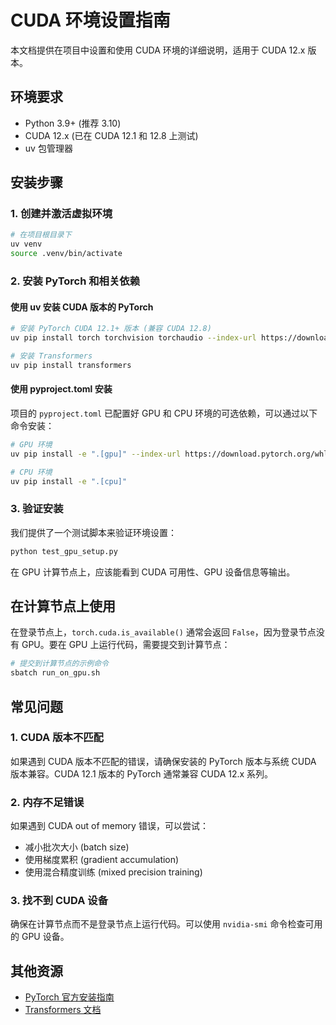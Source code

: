 # CUDA 环境设置指南

本文档提供在项目中设置和使用 CUDA 环境的详细说明，适用于 CUDA 12.x 版本。

## 环境要求

- Python 3.9+ (推荐 3.10)
- CUDA 12.x (已在 CUDA 12.1 和 12.8 上测试)
- uv 包管理器

## 安装步骤

### 1. 创建并激活虚拟环境

```bash
# 在项目根目录下
uv venv
source .venv/bin/activate
```

### 2. 安装 PyTorch 和相关依赖

#### 使用 uv 安装 CUDA 版本的 PyTorch

```bash
# 安装 PyTorch CUDA 12.1+ 版本 (兼容 CUDA 12.8)
uv pip install torch torchvision torchaudio --index-url https://download.pytorch.org/whl/cu121

# 安装 Transformers
uv pip install transformers
```

#### 使用 pyproject.toml 安装

项目的 `pyproject.toml` 已配置好 GPU 和 CPU 环境的可选依赖，可以通过以下命令安装：

```bash
# GPU 环境
uv pip install -e ".[gpu]" --index-url https://download.pytorch.org/whl/cu121

# CPU 环境
uv pip install -e ".[cpu]"
```

### 3. 验证安装

我们提供了一个测试脚本来验证环境设置：

```bash
python test_gpu_setup.py
```

在 GPU 计算节点上，应该能看到 CUDA 可用性、GPU 设备信息等输出。

## 在计算节点上使用

在登录节点上，`torch.cuda.is_available()` 通常会返回 `False`，因为登录节点没有 GPU。要在 GPU 上运行代码，需要提交到计算节点：

```bash
# 提交到计算节点的示例命令
sbatch run_on_gpu.sh
```

## 常见问题

### 1. CUDA 版本不匹配

如果遇到 CUDA 版本不匹配的错误，请确保安装的 PyTorch 版本与系统 CUDA 版本兼容。CUDA 12.1 版本的 PyTorch 通常兼容 CUDA 12.x 系列。

### 2. 内存不足错误

如果遇到 CUDA out of memory 错误，可以尝试：
- 减小批次大小 (batch size)
- 使用梯度累积 (gradient accumulation)
- 使用混合精度训练 (mixed precision training)

### 3. 找不到 CUDA 设备

确保在计算节点而不是登录节点上运行代码。可以使用 `nvidia-smi` 命令检查可用的 GPU 设备。

## 其他资源

- [PyTorch 官方安装指南](https://pytorch.org/get-started/locally/)
- [Transformers 文档](https://huggingface.co/docs/transformers/index)
